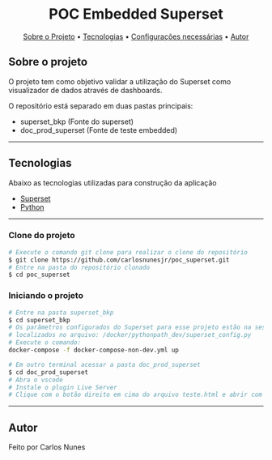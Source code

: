 <h1 align="center">
    POC Embedded Superset
</h1>

<p align="center">
 <a href="#sobre-o-projeto">Sobre o Projeto</a> •
 <a href="#tecnologias">Tecnologias</a> •
 <a href="#configurações-necessárias">Configurações necessárias</a> •
 <a href="#autor">Autor</a>
</p>

## Sobre o projeto

O projeto tem como objetivo validar a utilização do Superset como visualizador de dados através de dashboards.

O repositório está separado em duas pastas principais:

- superset_bkp (Fonte do superset)
- doc_prod_superset (Fonte de teste embedded)

---

## Tecnologias

Abaixo as tecnologias utilizadas para construção da aplicação

- [Superset](https://superset.apache.org)
- [Python](https://www.python.org)

---

### **Clone do projeto**

```bash
# Execute o comando git clone para realizar o clone do repositório
$ git clone https://github.com/carlosnunesjr/poc_superset.git
# Entre na pasta do repositório clonado
$ cd poc_superset
```

### **Iniciando o projeto**

```bash
# Entre na pasta superset_bkp
$ cd superset_bkp
# Os parâmetros configurados do Superset para esse projeto estão na sessão #Custom
# localizados no arquivo: /docker/pythonpath_dev/superset_config.py
# Execute o comando:
docker-compose -f docker-compose-non-dev.yml up

# Em outro terminal acessar a pasta doc_prod_superset
$ cd doc_prod_superset
# Abra o vscode
# Instale o plugin Live Server
# Clique com o botão direito em cima do arquivo teste.html e abrir com o Live Server

```

---

## Autor

Feito por Carlos Nunes
